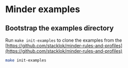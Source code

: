 # Minder examples

## Bootstrap the examples directory

Run `make init-examples` to clone the examples from the [https://github.com/stacklok/minder-rules-and-profiles](https://github.com/stacklok/minder-rules-and-profiles)
```bash
make init-examples
```
